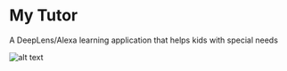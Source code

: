 # My Tutor 

A DeepLens/Alexa learning application that helps kids with special needs

![alt text](https://github.com/macc0der/awsdeeplenschallenge1/blob/master/Archtiecture.jpeg)


